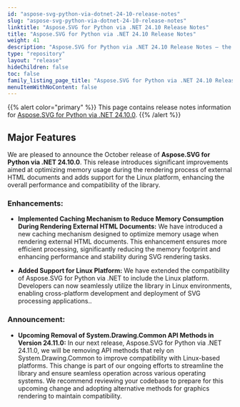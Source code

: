 ```yaml
---
id: "aspose-svg-python-via-dotnet-24-10-release-notes"
slug: "aspose-svg-python-via-dotnet-24-10-release-notes"
linktitle: "Aspose.SVG for Python via .NET 24.10 Release Notes"
title: "Aspose.SVG for Python via .NET 24.10 Release Notes"
weight: 41
description: "Aspose.SVG for Python via .NET 24.10 Release Notes – the latest updates and fixes."
type: "repository"
layout: "release"
hideChildren: false
toc: false
family_listing_page_title: "Aspose.SVG for Python via .NET 24.10 Release Notes"
menuItemWithNoContent: false
---
```

{{% alert color="primary" %}}
This page contains release notes information for [Aspose.SVG for Python via .NET 24.10.0](https://pypi.org/project/aspose-svg-net/24.10.0/).
{{% /alert %}}

## Major Features

We are pleased to announce the October release of **Aspose.SVG for Python via .NET 24.10.0**. This release introduces significant improvements aimed at optimizing memory usage during the rendering process of external HTML documents and adds support for the Linux platform, enhancing the overall performance and compatibility of the library.

### Enhancements:

- **Implemented Caching Mechanism to Reduce Memory Consumption During Rendering External HTML Documents:** We have introduced a new caching mechanism designed to optimize memory usage when rendering external HTML documents. This enhancement ensures more efficient processing, significantly reducing the memory footprint and enhancing performance and stability during SVG rendering tasks.

- **Added Support for Linux Platform:** We have extended the compatibility of Aspose.SVG for Python via .NET to include the Linux platform. Developers can now seamlessly utilize the library in Linux environments, enabling cross-platform development and deployment of SVG processing applications..

### Announcement:

- **Upcoming Removal of System.Drawing.Common API Methods in Version 24.11.0:** In our next release, Aspose.SVG for Python via .NET 24.11.0, we will be removing API methods that rely on System.Drawing.Common to improve compatibility with Linux-based platforms. This change is part of our ongoing efforts to streamline the library and ensure seamless operation across various operating systems. We recommend reviewing your codebase to prepare for this upcoming change and adopting alternative methods for graphics rendering to maintain compatibility.